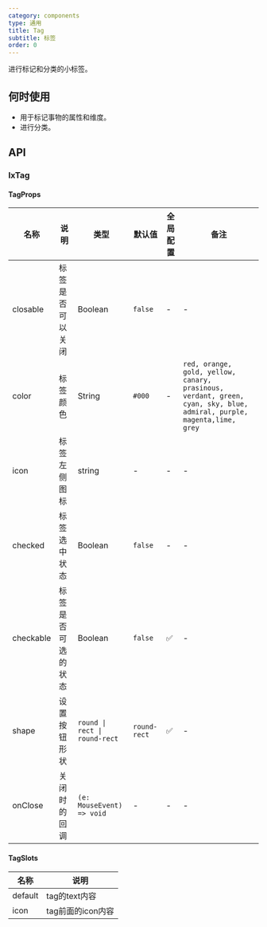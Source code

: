 ```yaml
---
category: components
type: 通用
title: Tag
subtitle: 标签
order: 0
---
```


进行标记和分类的小标签。

## 何时使用

- 用于标记事物的属性和维度。
- 进行分类。

## API

### IxTag

#### TagProps

| 名称 | 说明 | 类型  | 默认值 | 全局配置 | 备注 |
| --- | --- | --- | --- | --- | --- |
| closable | 标签是否可以关闭 | Boolean | `false` | - | - |
| color | 标签颜色 | String | `#000` | - | `red, orange, gold, yellow, canary, prasinous, verdant, green, cyan, sky, blue, admiral, purple, magenta,lime, grey` |
| icon | 标签左侧图标 | string | - | - | - |
| checked | 标签选中状态 | Boolean | `false` | - | - |
| checkable | 标签是否可选的状态 | Boolean | `false` | ✅ | - |
| shape | 设置按钮形状 | `round \| rect \| round-rect`  | `round-rect` | ✅ | - |
| onClose | 关闭时的回调 | `(e: MouseEvent) => void`  | - | - | - |

[comment]: <> (| level | 数字等级&#40;正整数&#41;,这个可以优先级放后 | Number | - | ✅ | - |)

#### TagSlots

| 名称    | 说明              |
| ------- | ---------------- |
| default | tag的text内容 |
| icon    | tag前面的icon内容 |
